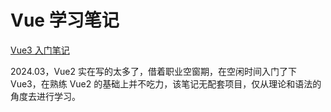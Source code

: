 # Vue 学习笔记

[Vue3 入门笔记](Vue3入门.md)

2024.03，Vue2 实在写的太多了，借着职业空窗期，在空闲时间入门了下 Vue3，在熟练 Vue2 的基础上并不吃力，该笔记无配套项目，仅从理论和语法的角度去进行学习。
